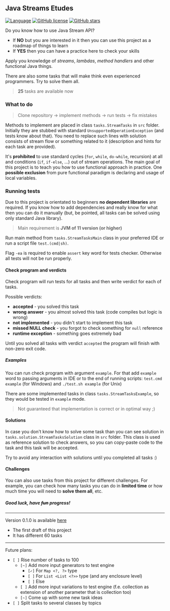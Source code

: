 ## Java Streams Etudes

[![Language](https://img.shields.io/badge/language-java-red.svg)](https://github.com/Shemplo/Java-Streams-Etudes/blob/master/)
[![GitHub license](https://img.shields.io/github/license/Shemplo/Java-Streams-Etudes.svg)](https://github.com/Shemplo/Java-Streams-Etudes/blob/master/LICENSE)
[![GitHub stars](https://img.shields.io/github/stars/Shemplo/Java-Streams-Etudes.svg)](https://github.com/Shemplo/Java-Streams-Etudes/stargazers)

Do you know how to use Java Stream API?

* If **NO** but you are interested in it then you can use this project as a roadmap of things to learn
* If **YES** then you can have a practice here to check your skills 

Apply you knowledge of _streams_, _lambdas_, _method handlers_ and other functional Java things.

There are also some tasks that will make think even experienced programmers. Try to solve them all.

> **25** tasks are available now

### What to do

> Clone repository → implement methods → run tests → fix mistakes

Methods to implement are placed in class `tasks.StreamTasks` in `src` folder. 
Initially they are stubbed with standard `UnsupportedOperationException` (and tests know about that). 
You need to replace such lines with solution consists of stream flow or something related to it
(description and hints for each task are provided).

It's **prohibited** to use standard cycles (`for`, `while`, `do-while`, recursion) at all and 
conditions (`if`, `if-else`, ...) out of stream operations. The main goal of this project is to 
teach you how to use functional approach in practice. One **possible exclusion** from pure functional 
paradigm is declaring and usage of local variables.

### Running tests

Due to this project is orientated to beginners **no dependent libraries** are required.
If you know how to add dependencies and really know for what then you can do it manually 
(but, be pointed, all tasks can be solved using only standard Java library).

> Main requirement is **JVM of 11 version (or higher)**

Run main method from `tasks.StreamTasksMain` class in your preferred IDE or run a script file `test.(cmd|sh)`.

Flag `-ea` is required to enable `assert` key word for tests checker. Otherwise all tests will not be run properly.

#### Check program and verdicts

Check program will run tests for all tasks and then write verdict for each of tasks.

Possible verdicts:

* **accepted** - you solved this task
* **wrong answer** - you almost solved this task (code compiles but logic is wrong)
* **not implemented** - you didn't start to implement this task
* **missed NULL check** - you forgot to check something for `null` reference
* **runtime exception** - something goes extremely bad

Until you solved all tasks with verdict `accepted` the program will finish with non-zero exit code.

##### Examples

You can run check program with argument `example`. 
For that add `example` word to passing arguments in IDE or to the end of running scripts:
`test.cmd example` (for Windows) and `./test.sh example` (for Unix)

There are some implemented tasks in class `tasks.StreamTasksExample`, so they would be tested in `example` mode.

> Not guaranteed that implementation is correct or in optimal way ;)

#### Solutions

In case you don't know how to solve some task than you can see solution in `tasks.solution.StreamTasksSolution` 
class in `src` folder. This class is used as reference solution to check answers, so you can copy-paste code to the
task and this task will be accepted.

Try to avoid any interaction with solutions until you completed all tasks :)

#### Challenges

You can also use tasks from this project for different challenges. 
For example, you can check how many tasks you can do in **limited time** 
or how much time you will need to **solve them all**, etc.

##### Good luck, have <s>fun</s> progress!

<hr />

Version 0.1.0 is available [here](https://github.com/Shemplo/Java-Streams-Etudes/tree/7206e9138a3c2ae0347d983696dfaf56002485a0)

* The first draft of this project
* It has different 60 tasks

<hr />

Future plans:

* `[ ]` Rise number of tasks to 100
  * `[~]` Add more input generators to test engine
    * `[✓]` For `Map <?, ?>` type 
    * `[ ]` For `List <List <?>>` type (and any enclosure level)
    * `[ ]` Else
  * `[ ]` Add more input variations to test engine (f.e. collection as extension of another parameter that is collection too)
  * `[~]` Сome up with some new task ideas
* `[ ]` Split tasks to several classes by topics
